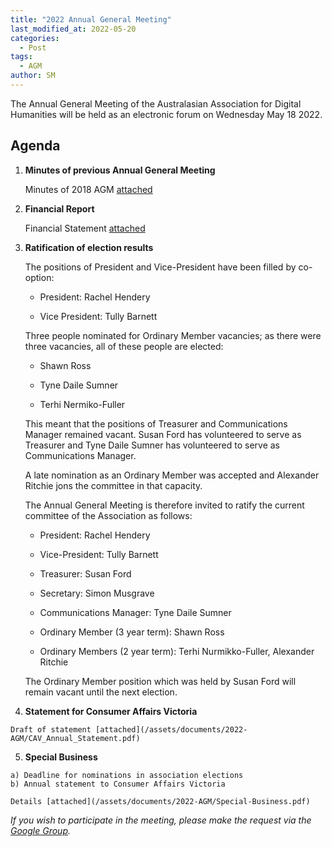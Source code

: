 ```yaml
---
title: "2022 Annual General Meeting"
last_modified_at: 2022-05-20
categories:
  - Post
tags:
  - AGM
author: SM
---
```


The Annual General Meeting of the Australasian Association for Digital Humanities will be held as an electronic forum on Wednesday May 18 2022.

## Agenda

  1.  **Minutes of previous Annual General Meeting**

      Minutes of 2018 AGM [attached](/assets/documents/2022-AGM/Minutes_2018.pdf)

  2.  **Financial Report**

      Financial Statement [attached](/assets/documents/2022-AGM/Financial_Statement.pdf)

  3.  **Ratification of election results**

      The positions of President and Vice-President have been filled by co-option:

        - President: Rachel Hendery

        - Vice President: Tully Barnett

      Three people nominated for Ordinary Member vacancies; as there were three vacancies, all of these people are elected:

        - Shawn Ross

        - Tyne Daile Sumner

        - Terhi Nermiko-Fuller

      This meant that the positions of Treasurer and Communications Manager remained vacant. Susan Ford has volunteered to serve as Treasurer and Tyne Daile Sumner has volunteered to serve as Communications Manager.

      A late nomination as an Ordinary Member was accepted and Alexander Ritchie jons the committee in that capacity.

      The Annual General Meeting is therefore invited to ratify the current committee of the Association as follows:

        - President: Rachel Hendery

        - Vice-President: Tully Barnett

        - Treasurer: Susan Ford

        - Secretary: Simon Musgrave

        - Communications Manager: Tyne Daile Sumner

        - Ordinary Member (3 year term): Shawn Ross

        - Ordinary Members (2 year term): Terhi Nurmikko-Fuller, Alexander Ritchie

      The Ordinary Member position which was held by Susan Ford will remain vacant until the next election.

  4. **Statement for Consumer Affairs Victoria**

    Draft of statement [attached](/assets/documents/2022-AGM/CAV_Annual_Statement.pdf)

  5. **Special Business**

    a) Deadline for nominations in association elections
    b) Annual statement to Consumer Affairs Victoria

    Details [attached](/assets/documents/2022-AGM/Special-Business.pdf)

*If you wish to participate in the meeting, please make the request via the [Google Group](https://groups.google.com/g/2cultures).*